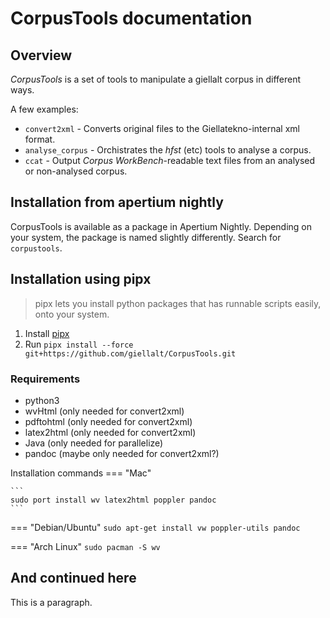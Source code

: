 # CorpusTools documentation

## Overview

*CorpusTools* is a set of tools to manipulate a giellalt corpus in different ways.

A few examples:

  - `convert2xml` - Converts original files to the Giellatekno-internal xml format.
  - `analyse_corpus` - Orchistrates the _hfst_ (etc) tools to analyse a corpus.
  - `ccat` - Output _Corpus WorkBench_-readable text files from an analysed or non-analysed corpus.

## Installation from apertium nightly

CorpusTools is available as a package in Apertium Nightly. Depending on your
system, the package is named slightly differently. Search for `corpustools`.

## Installation using pipx

> pipx lets you install python packages that has runnable scripts easily,
> onto your system.

 1. Install [pipx](https://pypa.github.io/pipx/installation/)
 2. Run `pipx install --force git+https://github.com/giellalt/CorpusTools.git`

### Requirements

  - python3
  - wvHtml (only needed for convert2xml)
  - pdftohtml (only needed for convert2xml)
  - latex2html (only needed for convert2xml)
  - Java (only needed for parallelize)
  - pandoc (maybe only needed for convert2xml?)

Installation commands
=== "Mac"

    ```
    sudo port install wv latex2html poppler pandoc
    ```

=== "Debian/Ubuntu"
    ```
    sudo apt-get install vw poppler-utils pandoc
    ```

=== "Arch Linux"
    ```
    sudo pacman -S wv
    ```

## And continued here

This is a paragraph.
